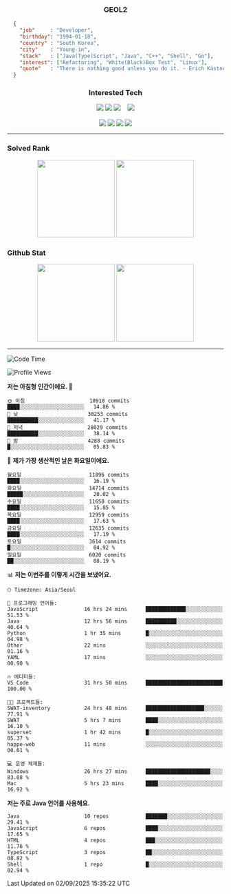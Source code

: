 <div align="center">

  ### GEOL2
</div>

```json
  {
    "job"     : "Developer",
    "birthday": "1994-01-18",
    "country" : "South Korea",
    "city"    : "Young-in",
    "stack"   : ["Java(Type)Script", "Java", "C++", "Shell", "Go"],
    "interest": ["Refactoring", "White(Black)Box Test", "Linux"], 
    "quote"   : "There is nothing good unless you do it. - Erich Kästner"
  }
  ```
  
<div align="center">
  
  ### Interested Tech
  
  <!-- <img src="https://img.shields.io/badge/Laravel-F05340?style=flat-square&logo=Laravel&logoColor=white"> -->
  <img src="https://img.shields.io/badge/SpringBoot-6DB33F?style=flat-square&logo=SpringBoot&logoColor=white">
  <!-- <img src="https://img.shields.io/badge/-NestJs-ea2845?style=flat-square&logo=nestjs&logoColor=white"> -->
  <!-- <img src="https://img.shields.io/badge/Express-000000?style=flat-square&logo=Express&logoColor=white"> -->
  <!-- <img src="https://img.shields.io/badge/Three.js-000000?style=flat-square&logo=Three.js&logoColor=white"> -->
  <img src="https://img.shields.io/badge/React-61DAFB?style=flat-square&logo=React&logoColor=black">
  <!-- <img src="https://img.shields.io/badge/next.js-000000?style=flat-square&logo=nextdotjs&logoColor=white"> -->
  <img src="https://img.shields.io/badge/OpenAI-%23412991?style=flat-square&logo=openai&logoColor=white">
  &nbsp;&nbsp;
  <!-- <br><br> -->
  
  <img src="https://img.shields.io/badge/junit-%23E33332?style=flat-square&logo=junit5&logoColor=white">
  <!-- <img src="https://img.shields.io/badge/Jest-323330?style=flat-square&logo=Jest&logoColor=white"> -->
  <br><br>
  
  <img src="https://img.shields.io/badge/Java-ED8B00?style=flat-square&logo=openjdk&logoColor=white">
  <img src="https://img.shields.io/badge/JavaScript-F7DF1E?style=flat-square&logo=JavaScript&logoColor=black">
  <img src="https://img.shields.io/badge/TypeScript-007acc?style=flat-square&logo=TypeScript&logoColor=black">
  <img src="https://img.shields.io/badge/Go-00ADD8?logo=Go&logoColor=white&style=flat-square">
  <!-- <img src="https://img.shields.io/badge/MySQL-4479A1?style=flat-square&logo=mysql&logoColor=white"><br> -->

</div>

------------

  ### Solved Rank
  
  <div align="center">
    <img height="180em" src="https://mazassumnida.wtf/api/v2/generate_badge?boj=geol2">
    <img height="180em" src="https://leetcard.jacoblin.cool/Geol2?theme=light&font=Gugi&border=0&radius=20">
  </div>
  
  ### Github Stat 
  <div align="center">
    <img height="180em" src="https://github-readme-stats-omega-five-90.vercel.app/api/?username=geol2&show_icons=true&theme=dark">
    <img height="180em" src="https://github-readme-stats-omega-five-90.vercel.app/api/top-langs/?username=geol2&show_icons=true&hide=cmake,EJS,css,scss,html,VUE&layout=compact&theme=dark&exclude_repo=raspi-web&count_private=true&langs_count=10">
  </div>
  
------------

  <!--START_SECTION:waka-->
![Code Time](http://img.shields.io/badge/Code%20Time-4%2C351%20hrs%2037%20mins-blue)

![Profile Views](http://img.shields.io/badge/Profile%20Views-10-blue)

**저는 아침형 인간이에요. 🐤** 

```text
🌞 아침                     10918 commits       ████░░░░░░░░░░░░░░░░░░░░░   14.86 % 
🌆 낮　                     30253 commits       ██████████░░░░░░░░░░░░░░░   41.17 % 
🌃 저녁                     28029 commits       ██████████░░░░░░░░░░░░░░░   38.14 % 
🌙 밤　                     4288 commits        █░░░░░░░░░░░░░░░░░░░░░░░░   05.83 % 
```
📅 **제가 가장 생산적인 날은 화요일이에요.** 

```text
월요일                      11896 commits       ████░░░░░░░░░░░░░░░░░░░░░   16.19 % 
화요일                      14714 commits       █████░░░░░░░░░░░░░░░░░░░░   20.02 % 
수요일                      11650 commits       ████░░░░░░░░░░░░░░░░░░░░░   15.85 % 
목요일                      12959 commits       ████░░░░░░░░░░░░░░░░░░░░░   17.63 % 
금요일                      12635 commits       ████░░░░░░░░░░░░░░░░░░░░░   17.19 % 
토요일                      3614 commits        █░░░░░░░░░░░░░░░░░░░░░░░░   04.92 % 
일요일                      6020 commits        ██░░░░░░░░░░░░░░░░░░░░░░░   08.19 % 
```


📊 **저는 이번주를 이렇게 시간을 보냈어요.** 

```text
🕑︎ Timezone: Asia/Seoul

💬 프로그래밍 언어들: 
JavaScript               16 hrs 24 mins      █████████████░░░░░░░░░░░░   51.53 % 
Java                     12 hrs 56 mins      ██████████░░░░░░░░░░░░░░░   40.64 % 
Python                   1 hr 35 mins        █░░░░░░░░░░░░░░░░░░░░░░░░   04.98 % 
Other                    22 mins             ░░░░░░░░░░░░░░░░░░░░░░░░░   01.16 % 
YAML                     17 mins             ░░░░░░░░░░░░░░░░░░░░░░░░░   00.90 % 

🔥 에디터들: 
VS Code                  31 hrs 50 mins      █████████████████████████   100.00 % 

🐱‍💻 프로젝트들: 
SWAT-inventory           24 hrs 48 mins      ███████████████████░░░░░░   77.91 % 
SWAT                     5 hrs 7 mins        ████░░░░░░░░░░░░░░░░░░░░░   16.10 % 
superset                 1 hr 42 mins        █░░░░░░░░░░░░░░░░░░░░░░░░   05.37 % 
happe-web                11 mins             ░░░░░░░░░░░░░░░░░░░░░░░░░   00.61 % 

💻 운영 체제들: 
Windows                  26 hrs 27 mins      █████████████████████░░░░   83.08 % 
Mac                      5 hrs 23 mins       ████░░░░░░░░░░░░░░░░░░░░░   16.92 % 
```

**저는 주로 Java 언어를 사용해요.** 

```text
Java                     10 repos            ███████░░░░░░░░░░░░░░░░░░   29.41 % 
JavaScript               6 repos             ████░░░░░░░░░░░░░░░░░░░░░   17.65 % 
HTML                     4 repos             ███░░░░░░░░░░░░░░░░░░░░░░   11.76 % 
TypeScript               3 repos             ██░░░░░░░░░░░░░░░░░░░░░░░   08.82 % 
Shell                    1 repo              █░░░░░░░░░░░░░░░░░░░░░░░░   02.94 % 
```




 Last Updated on 02/09/2025 15:35:22 UTC
<!--END_SECTION:waka-->

<div align="center">
  
  <!-- [![Hits](https://hits.seeyoufarm.com/api/count/incr/badge.svg?url=https%3A%2F%2Fgithub.com%2Fgeol2&count_bg=%2379C83D&title_bg=%23555555&icon=myspace.svg&icon_color=%23E7E7E7&title=hits&edge_flat=false)](https://hits.seeyoufarm.com) -->
  
</div>

<!--
**Geol2/Geol2** is a ✨ _special_ ✨ repository because its `README.md` (this file) appears on your GitHub profile.

Here are some ideas to get you started:
- 🔭 I’m currently working on ...
- 🌱 I’m currently learning ...
- 👯 I’m looking to collaborate on ...
- 🤔 I’m looking for help with ...
- 💬 Ask me about ...
- 📫 How to reach me: ...
- 😄 Pronouns: ...
- ⚡ Fun fact: ...
-->
